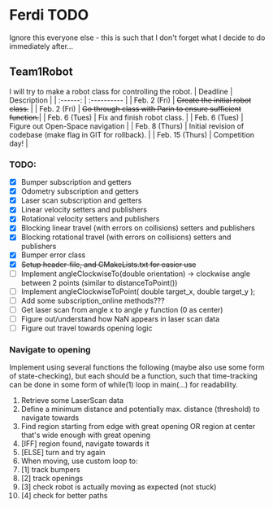 # Ferdi TODO
Ignore this everyone else - this is such that I don't forget what I decide to do immediately after...

## Team1Robot
I will try to make a robot class for controlling the robot.
| Deadline        | Description                                                   |
| :------:        | :----------                                                   |
| Feb. 2 (Fri)    | ~~Create the initial robot class.~~                           |
| Feb. 2 (Fri)    | ~~Go through class with Parin to ensure sufficient function.~~|
| Feb. 6 (Tues)   | Fix and finish robot class.                                   |
| Feb. 6 (Tues)   | Figure out Open-Space navigation                              |
| Feb. 8 (Thurs)  | Initial revision of codebase (make flag in GIT for rollback). |
| Feb. 15 (Thurs) | Competition day!                                              |

### TODO:
- [x] Bumper subscription and getters
- [x] Odometry subscription and getters
- [x] Laser scan subscription and getters
- [x] Linear velocity setters and publishers
- [x] Rotational velocity setters and publishers
- [x] Blocking linear travel (with errors on collisions) setters and publishers
- [x] Blocking rotational travel (with errors on collisions) setters and publishers
- [x] Bumper error class
- [x] ~~Setup header-file, and CMakeLists.txt for easier use~~
- [ ] Implement angleClockwiseTo(double orientation) -> clockwise angle between 2 points (similar to distanceToPoint())
- [ ] Implement angleClockwiseToPoint( double target_x, double target_y );
- [ ] Add some subscription_online methods???
- [ ] Get laser scan from angle x to angle y function (0 as center)
- [ ] Figure out/understand how NaN appears in laser scan data
- [ ] Figure out travel towards opening logic

### Navigate to opening
Implement using several functions the following (maybe also use some form of state-checking), but each should be a function, such that time-tracking can be done in some form of while(1) loop in main(...) for readability.

1. Retrieve some LaserScan data
2. Define a minimum distance and potentially max. distance (threshold) to navigate towards
3. Find region starting from edge with great opening OR region at center that's wide enough with great opening
4. [IFF] region found, navigate towards it
5. [ELSE] turn and try again
6. When moving, use custom loop to:
7. [1] track bumpers
8. [2] track openings
9. [3] check robot is actually moving as expected (not stuck)
9. [4] check for better paths

